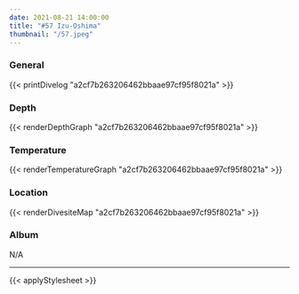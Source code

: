 ```yaml
---
date: 2021-08-21 14:00:00
title: "#57 Izu-Oshima"
thumbnail: "/57.jpeg"
---
```


### General

{{< printDivelog "a2cf7b263206462bbaae97cf95f8021a" >}}

### Depth

{{< renderDepthGraph "a2cf7b263206462bbaae97cf95f8021a" >}}

### Temperature

{{< renderTemperatureGraph "a2cf7b263206462bbaae97cf95f8021a" >}}

### Location

{{< renderDivesiteMap "a2cf7b263206462bbaae97cf95f8021a" >}}

### Album

N/A

---

{{< applyStylesheet >}}
